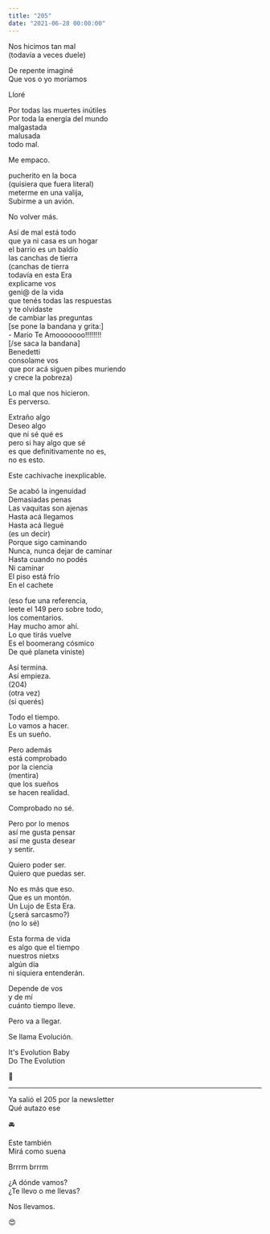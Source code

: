 ```yaml
---
title: "205"
date: "2021-06-28 00:00:00"
---
```


Nos hicimos tan mal\
(todavía a veces duele)

De repente imaginé\
Que vos o yo moríamos

Lloré

Por todas las muertes inútiles\
Por toda la energía del mundo\
malgastada\
malusada\
todo mal.

Me empaco.

pucherito en la boca\
(quisiera que fuera literal)\
meterme en una valija,\
Subirme a un avión.

No volver más.

Así de mal está todo\
que ya ni casa es un hogar\
el barrio es un baldío\
las canchas de tierra\
(canchas de tierra\
todavía en esta Era\
explicame vos\
geni@ de la vida\
que tenés todas las respuestas\
y te olvidaste\
de cambiar las preguntas\
\[se pone la bandana y grita:\]\
 \- Mario Te Amooooooo!!!!!!!!\
\[/se saca la bandana\]\
Benedetti\
consolame vos\
que por acá siguen pibes muriendo\
y crece la pobreza)

Lo mal que nos hicieron.\
Es perverso.

Extraño algo\
Deseo algo\
que ni sé qué es\
pero si hay algo que sé\
es que definitivamente no es,\
no es esto.

Este cachivache inexplicable.

Se acabó la ingenuidad\
Demasiadas penas\
Las vaquitas son ajenas\
Hasta acá llegamos\
Hasta acá llegué\
(es un decir)\
Porque sigo caminando\
Nunca, nunca dejar de caminar\
Hasta cuando no podés\
Ni caminar\
El piso está frío\
En el cachete

(eso fue una referencia,\
leete el 149 pero sobre todo,\
los comentarios.\
Hay mucho amor ahí.\
Lo que tirás vuelve\
Es el boomerang cósmico\
De qué planeta viniste)

Así termina.\
Así empieza.\
(204)\
(otra vez)\
(si querés)

Todo el tiempo.\
Lo vamos a hacer.\
Es un sueño.

Pero además\
está comprobado\
por la ciencia\
(mentira)\
que los sueños\
se hacen realidad.

Comprobado no sé.

Pero por lo menos\
así me gusta pensar\
así me gusta desear\
y sentir.

Quiero poder ser.\
Quiero que puedas ser.

No es más que eso.\
Que es un montón.\
Un Lujo de Esta Era.\
(¿será sarcasmo?)\
(no lo sé)

Esta forma de vida\
es algo que el tiempo\
nuestros nietxs\
algún día\
ni siquiera entenderán.

Depende de vos\
y de mí\
cuánto tiempo lleve.

Pero va a llegar.

Se llama Evolución.

It's Evolution Baby\
Do The Evolution

🤘

---

Ya salió el 205 por la newsletter\
Qué autazo ese

🚘

Este también\
Mirá como suena

Brrrm brrrm

¿A dónde vamos?\
¿Te llevo o me llevas?

Nos llevamos.

😍